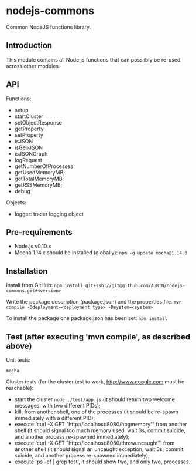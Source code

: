 # nodejs-commons

Common NodeJS functions library.

## Introduction

This module contains all Node.js functions that can possiibly be re-used across other modules.


API
---

Functions:
* setup
* startCluster
* setObjectResponse
* getProperty
* setProperty
* isJSON
* isGeoJSON
* isJSONGraph
* logRequest
* getNumberOfProcesses
* getUsedMemoryMB;
* getTotalMemoryMB;
* getRSSMemoryMB;
* debug


Objects:
* logger: tracer logging object

## Pre-requirements

* Node.js v0.10.x
* Mocha 1.14.x should be installed (globally):
  `npm -g update mocha@1.14.0`


## Installation

Install from GitHub:
  `npm install git+ssh://git@github.com/AURIN/nodejs-commons.git#<version>`

Write the package description (package.json) and the properties file.
  `mvn compile -Ddeployment=<deployment type> -Dsystem=<system>`
  
To install the package one package.json has been set:
  `npm install`


## Test (after executing 'mvn compile', as described above)

Unit tests:

  `mocha`
  
Cluster tests (for the cluster test to work, http://www.google.com must be reachable):

* start the cluster `node ./test/app.js` (it should return two welcome messages, 
with two different PIDs);
* kill, from another shell, one of the processes (it should be re-spawn immediately with a different PID); 
* execute 'curl -X GET "http://localhost:8080/hogmemory"' from another shell (it should signal too much
memory used, wait 3s, commit suicide, and another process re-spawned immediately);
* execute 'curl -X GET "http://localhost:8080/throwuncaught"' from another shell (it should signal an uncaught 
exception, wait 3s, commit suicide, and another process re-spawned immediately);
* execute 'ps -ef | grep test', it should show two, and only two, processes. 
  

  


